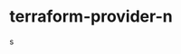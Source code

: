 # terraform-provider-n

<!-- No SDK Installation -->
<!-- No SDK Example Usage -->
<!-- No SDK Available Operations -->


<!-- Start Dev Containers -->

<!-- End Dev Containers -->

<!-- Placeholder for Future Speakeasy SDK Sections -->

s